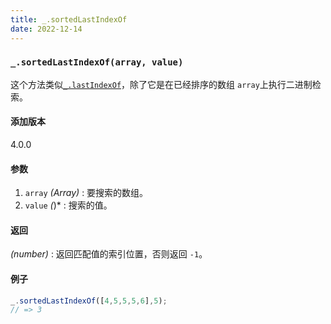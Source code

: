 ```yaml
---
title: _.sortedLastIndexOf
date: 2022-12-14
---
```

### `_.sortedLastIndexOf(array, value)`

这个方法类似[`_.lastIndexOf`](https://www.lodashjs.com/docs/lodash.sortedLastIndexOf#lastIndexOf)，除了它是在已经排序的数组 `array`上执行二进制检索。

#### 添加版本

4.0.0

#### 参数

1. `array`  *(Array)* : 要搜索的数组。
2. `value`  *(*)* : 搜索的值。

#### 返回

 *(number)* : 返回匹配值的索引位置，否则返回 `-1`。

#### 例子

```js
_.sortedLastIndexOf([4,5,5,5,6],5);
// => 3
```
